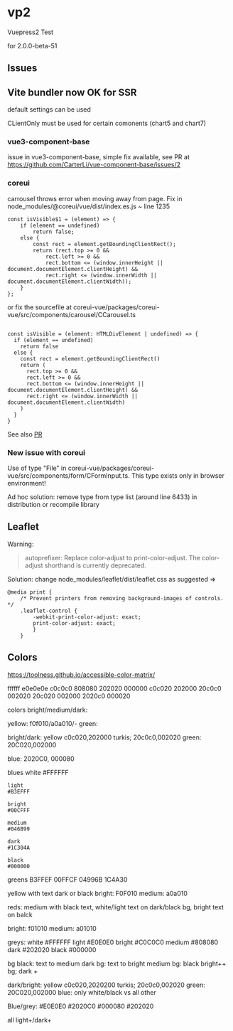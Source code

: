 # vp2
Vuepress2 Test

for 2.0.0-beta-51


## Issues

## Vite bundler now OK for SSR

default settings can be used

CLientOnly must be used for certain comonents (chart5 and chart7)


### vue3-component-base

issue in vue3-component-base, simple fix available, see PR at
https://github.com/CarterLi/vue-component-base/issues/2


### coreui
carrousel throws error when moving away from page.
Fix in node_modules/@coreui/vue/dist/index.es.js ~ line 1235

```
const isVisible$1 = (element) => {
    if (element == undefined)
        return false;
    else {
        const rect = element.getBoundingClientRect();
        return (rect.top >= 0 &&
            rect.left >= 0 &&
            rect.bottom <= (window.innerHeight || document.documentElement.clientHeight) &&
            rect.right <= (window.innerWidth || document.documentElement.clientWidth));
    }
};
```

or fix the sourcefile at coreui-vue/packages/coreui-vue/src/components/carousel/CCarousel.ts

```

const isVisible = (element: HTMLDivElement | undefined) => {
  if (element == undefined) 
    return false
  else {
    const rect = element.getBoundingClientRect()
    return (
      rect.top >= 0 &&
      rect.left >= 0 &&
      rect.bottom <= (window.innerHeight || document.documentElement.clientHeight) &&
      rect.right <= (window.innerWidth || document.documentElement.clientWidth)
    )
  }
}
```

See also [PR](https://github.com/coreui/coreui-vue/issues/206)


### New issue with coreui
Use of type "File" in coreui-vue/packages/coreui-vue/src/components/form/CFormInput.ts. This type exists only in browser environment! 

Ad hoc solution: remove type from type list (around line 6433) in distribution or recompile library




## Leaflet
Warning: 
> autoprefixer: Replace color-adjust to print-color-adjust. The color-adjust shorthand is currently deprecated.

Solution: change node_modules/leaflet/dist/leaflet.css as suggested =>

```
@media print {
	/* Prevent printers from removing background-images of controls. */
	.leaflet-control {
		-webkit-print-color-adjust: exact;
		print-color-adjust: exact;
		}
	}
```

## Colors

https://toolness.github.io/accessible-color-matrix/


ffffff e0e0e0e c0c0c0 808080 202020 000000
               c0c020        202000
               20c0c0        002020
               20c020        002000
               2020c0        000020





colors bright/medium/dark:

yellow: f0f010/a0a010/-
green: 

bright/dark:
yellow c0c020,202000
turkis; 20c0c0,002020
green: 20C020,002000

blue: 2020C0, 000080


blues
    white
    #FFFFFF

    light
    #B3EFFF

    bright
    #00CFFF

    medium
    #046B99

    dark
    #1C304A

    black
    #000000


greens
B3FFEF
00FFCF
04996B
1C4A30


yellow with text dark or black
bright: F0F010
medium: a0a010

reds:  medium with black text, white/light text on dark/black bg, bright text on balck
 
bright: f01010
medium: a01010


greys:
    white
    #FFFFFF
    light
    #E0E0E0
    bright
    #C0C0C0
    medium
    #808080
    dark
    #202020
    black
    #000000

bg black: text to medium
dark bg: text to bright
medium bg: black
bright++ bg; dark +

dark/bright:
yellow c0c020,2020200
turkis; 20c0c0,002020
green: 20C020,002000
blue: only white/black vs all other

Blue/grey:
    #E0E0E0
    #2020C0
    #000080
    #202020

all light+/dark+



